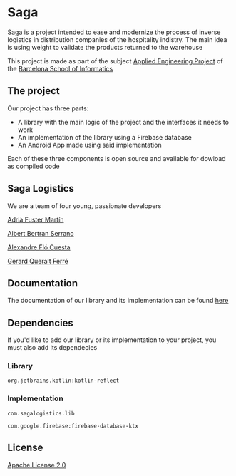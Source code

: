 # Saga

Saga is a project intended to ease and modernize the process of inverse logistics in distribution companies of the hospitality indistry. The main idea is using weight to validate the products returned to the warehouse

This project is made as part of the subject [Applied Engineering Project](https://www.fib.upc.edu/en/studies/bachelors-degrees/bachelor-degree-informatics-engineering/curriculum/syllabus/PAE) of the [Barcelona School of Informatics](https://www.fib.upc.edu/en/)

## The project

Our project has three parts:

- A library with the main logic of the project and the interfaces it needs to work
- An implementation of the library using a Firebase database
- An Android App made using said implementation

Each of these three components is open source and available for dowload as compiled code

## Saga Logistics
We are a team of four young, passionate developers

[Adrià Fuster Martín](https://github.com/Adriafu)

[Albert Bertran Serrano](https://github.com/Albert-BS)

[Alexandre Fló Cuesta](https://github.com/PandaPandula)

[Gerard Queralt Ferré](https://github.com/gerard-queralt)

## Documentation

The documentation of our library and its implementation can be found [here](https://pandapandula.github.io/PAE/)

## Dependencies

If you'd like to add our library or its implementation to your project, you must also add its dependecies

### Library

`org.jetbrains.kotlin:kotlin-reflect`

### Implementation

`com.sagalogistics.lib`

`com.google.firebase:firebase-database-ktx`

## License

[Apache License 2.0](https://choosealicense.com/licenses/apache-2.0/)
